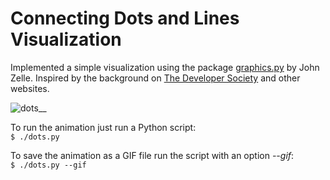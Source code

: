 # Connecting Dots and Lines Visualization

Implemented a simple visualization using the package [graphics.py](https://mcsp.wartburg.edu/zelle/python/) by John Zelle. Inspired by the background on [The Developer Society](https://www.dev.ngo/) and other websites.

![dots__](https://user-images.githubusercontent.com/38230817/146657822-9fbda9a4-ede1-4e38-a6e9-25504745fb5a.gif) 
 
To run the animation just run a Python script:  
`$ ./dots.py`  

To save the animation as a GIF file run the script with an option *--gif*:  
`$ ./dots.py --gif`
